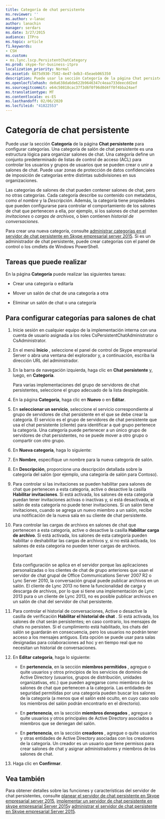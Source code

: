 ```yaml
---
title: Categoría de chat persistente
ms.reviewer: ''
ms.author: v-lanac
author: lanachin
manager: serdars
ms.date: 3/27/2015
audience: ITPro
ms.topic: article
f1.keywords:
- CSH
ms.custom:
- ms.lync.lscp.PersistentChatCategory
ms.prod: skype-for-business-itpro
localization_priority: Normal
ms.assetid: 6875d930-7502-4e47-bdb3-45eaeb065350
description: Puede usar la sección Categoría de la página Chat persistente para configurar categorías. Una categoría de salón de chat persistente es una estructura lógica para organizar salones de chat. Una categoría define un conjunto predeterminado de listas de control de acceso (ACL) para controlar los usuarios y grupos de usuarios que se pueden crear o unir a salones de chat. Puede usar zonas de protección de datos confidenciales de imposición de categorías entre distintas subdivisiones en sus organizaciones.
ms.openlocfilehash: de0a638da6de622b9646347c4eaa733deecdd2ed
ms.sourcegitcommit: e64c50818cac37f3d6f0f96d0d4ff0f4bba24aef
ms.translationtype: MT
ms.contentlocale: es-ES
ms.lasthandoff: 02/06/2020
ms.locfileid: "41822553"
---
```

# <a name="persistent-chat-category"></a>Categoría de chat persistente
 
Puede usar la sección **Categoría** de la página **Chat persistente** para configurar categorías. Una categoría de salón de chat persistente es una estructura lógica para organizar salones de chat. Una categoría define un conjunto predeterminado de listas de control de acceso (ACL) para controlar los usuarios y grupos de usuarios que se pueden crear o unir a salones de chat. Puede usar zonas de protección de datos confidenciales de imposición de categorías entre distintas subdivisiones en sus organizaciones.
  
Las categorías de salones de chat pueden contener salones de chat, pero no otras categorías. Cada categoría describe su contenido con metadatos, como _el nombre_ y la _Descripción_. Además, la categoría tiene propiedades que pueden configurarse para controlar el comportamiento de los salones de chat que pertenecen a ella, por ejemplo, si los salones de chat permiten _invitaciones_ o _cargas de archivos_, o bien contienen _historial de conversaciones_.
  
Para crear una nueva categoría, consulte [administrar categorías en el servidor de chat persistente en Skype empresarial server 2015](../../manage/persistent-chat/categories.md). Si es un administrador de chat persistente, puede crear categorías con el panel de control o los cmdlets de Windows PowerShell.
  
## <a name="tasks-that-you-can-perform"></a>Tareas que puede realizar

En la página **Categoría** puede realizar las siguientes tareas:
  
- Crear una categoría o editarla
    
- Mover un salón de chat de una categoría a otra
    
- Eliminar un salón de chat o una categoría
    
## <a name="to-configure-categories-for-chat-rooms"></a>Para configurar categorías para salones de chat

1. Inicie sesión en cualquier equipo de la implementación interna con una cuenta de usuario asignada a los roles CsPersistentChatAdministrator o CsAdministrator.
    
2. En el menú **Inicio** , seleccione el panel de control de Skype empresarial Server o abra una ventana del explorador y, a continuación, escriba la dirección URL del administrador.
    
3. En la barra de navegación izquierda, haga clic en **Chat persistente** y, luego, en **Categoría**.
    
    Para varias implementaciones del grupo de servidores de chat persistentes, seleccione el grupo adecuado de la lista desplegable.
    
4. En la página **Categoría**, haga clic en **Nuevo** o en **Editar**.
    
5. En **seleccionar un servicio**, seleccione el servicio correspondiente al grupo de servidores de chat persistente en el que se debe crear la categoría. El servicio es el grupo de servidores de chat persistente que usa el chat persistente (cliente) para identificar a qué grupo pertenece la categoría. Una categoría puede pertenecer a un único grupo de servidores de chat persistentes, no se puede mover a otro grupo o compartir con otro grupo.
    
6. En **Nueva categoría**, haga lo siguiente:
    
7. En **Nombre**, especifique un nombre para la nueva categoría de salón.
    
8. En **Descripción**, proporcione una descripción detallada sobre la categoría del salón (por ejemplo, una categoría de salón para Contoso).
    
9. Para controlar si las invitaciones se pueden habilitar para salones de chat que pertenecen a esta categoría, active o desactive la casilla **Habilitar invitaciones**. Si está activada, los salones de esta categoría puedan tener invitaciones activas o inactivas y, si está desactivada, el salón de esta categoría no puede tener invitaciones. Si un salón tiene invitaciones, cuando se agrega un nuevo miembro a un salón, recibe una notificación de la nueva sala en su cliente de chat persistente.
    
10. Para controlar las cargas de archivos en salones de chat que pertenecen a esta categoría, active o desactive la casilla **Habilitar carga de archivo**. Si está activada, los salones de esta categoría pueden habilitar o deshabilitar las cargas de archivos y, si no está activada, los salones de esta categoría no pueden tener cargas de archivos.
    
     > [!IMPORTANT]
     > Esta configuración se aplica en el servidor porque las aplicaciones personalizadas o los clientes de chat de grupo anteriores que usan el servidor de chat grupal de Office Communications Server 2007 R2 o Lync Server 2010, la conversación grupal puede publicar archivos en un salón. El cliente de Lync 2013 no tiene la funcionalidad de carga y descarga de archivos, por lo que si tiene una implementación de Lync 2013 pura o un cliente de Lync 2013, no es posible publicar archivos en un salón de chat del servidor de chat persistente. 
  
11. Para controlar el historial de conversaciones, Active o desactive la casilla de verificación **Habilitar el historial de chat** . Si está activada, los salones de chat serán persistentes; en caso contrario, los mensajes de chats no persisten. Si el cumplimiento está habilitado, los chats del salón se guardarán en consecuencia, pero los usuarios no podrán tener acceso a los mensajes antiguos. Esta opción se puede usar para salas designadas para colaboraciones ad hoc y en tiempo real que no necesitan un historial de conversaciones.
    
12. En **Editar categoría**, haga lo siguiente:
    
    - En **pertenencia**, en la sección **miembros permitidos** , agregue o quite usuarios y otros principios de los servicios de dominio de Active Directory (usuarios, grupos de distribución, unidades organizativas, etc.) que pueden agregarse como miembros de los salones de chat que pertenecen a la categoría. Las entidades de seguridad permitidas por una categoría pueden buscar los salones de la categoría (a menos que el salón esté oculto, en cuyo caso solo los miembros del salón podrán encontrarlo en el directorio).
    
    - En **pertenencia**, en la sección **miembros denegados** , agregue o quite usuarios y otros principales de Active Directory asociados a miembros que se deniegan del salón.
    
    - En **pertenencia**, en la sección **creadores** , agregue o quite usuarios y otras entidades de Active Directory asociadas con los creadores de la categoría. Un creador es un usuario que tiene permisos para crear salones de chat y asignar administradores y miembros de los salones de chat.
    
13. Haga clic en **Confirmar**.
    
## <a name="see-also"></a>Vea también

Para obtener detalles sobre las funciones y características del servidor de chat persistentes, consulte [planear el servidor de chat persistente en Skype empresarial server 2015](../../plan-your-deployment/persistent-chat-server/persistent-chat-server.md), [implementar un servidor de chat persistente en skype empresarial Server 2015](../../deploy/deploy-persistent-chat-server/deploy-persistent-chat-server.md)y [administrar el servidor de chat persistente en Skype empresarial Server 2015](../../manage/persistent-chat/persistent-chat.md).
  

